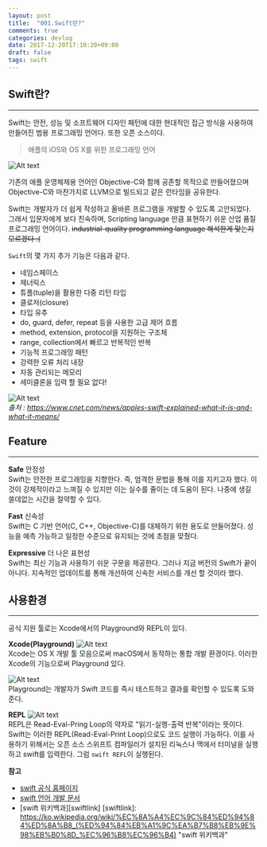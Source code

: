 ```yaml
---
layout: post
title:  "001.Swift란?"
comments: true
categories: devlog
date: 2017-12-20T17:10:20+09:00
draft: false
tags: swift
---
```


Swift란?
---------------------
- - -
Swift는 안전, 성능 및 소프트웨어 디자인 패턴에 대한 현대적인 접근 방식을 사용하여 만들어진 범용 프로그래밍 언어다. 또한 오픈 소스이다.


> 애플의 iOS와 OS X를 위한 프로그래밍 언어


![Alt text](https://developer.apple.com/swift/images/swift-og.png)  


기존의 애플 운영체제용 언어인 Objective-C와 함께 공존할 목적으로 만들어졌으며 Objective-C와 마찬가지로 LLVM으로 빌드되고 같은 런타임을 공유한다.

Swift는 개발자가 더 쉽게 작성하고 올바른 프로그램을 개발할 수 있도록 고안되었다. 그래서 입문자에게 보다 친숙하며, Scripting language 만큼 표현하기 쉬운 산업 품질 프로그래밍 언어이다.
~~industrial-quality programming language 해석한게 맞는지 모르겠다 :(~~

`Swift`의 몇 가지 추가 기능은 다음과 같다.

* 네임스페이스
* 제너릭스
* 튜플(tuple)을 활용한 다중 리턴 타입
* 클로저(closure)
* 타입 유추
* do, guard, defer, repeat 등을 사용한 고급 제어 흐름
* method, extension, protocol을 지원하는 구조체
* range, collection에서 빠르고 반복적인 반복
* 기능적 프로그래밍 패턴
* 강력한 오류 처리 내장
* 자동 관리되는 메모리
* 세미클론을 입력 할 필요 없다!

![Alt text](https://cnet1.cbsistatic.com/img/fiOkqm7EI8cWlAOxX0HLpbFZeZM=/fit-in/970x0/2014/06/03/a4efb219-8554-4402-9a40-3a13779a7e94/swift-c.jpg)  
*출처 : https://www.cnet.com/news/apples-swift-explained-what-it-is-and-what-it-means/*

Feature
-----
- - -
**Safe** 안정성  
Swift는 안전한 프로그래밍을 지향한다. 즉, 엄격한 문법을 통해 이를 지키고자 했다. 이것이 강제적이라고 느껴질 수 있지만 이는 실수를 줄이는 데 도움이 된다. 나중에 생길 쓸데없는 시간을 절약할 수 있다.


**Fast** 신속성  
Swift는 C 기반 언어(C, C++, Objective-C)를 대체하기 위한 용도로 만들어졌다. 성능을 예측 가능하고 일정한 수준으로 유지되는 것에 초점을 맞췄다.


**Expressive** 더 나은 표현성   
Swift는 최신 기능과 사용하기 쉬운 구문을 제공한다. 그러나 지금 버전의 Swift가 끝이 아니다. 지속적인 업데이트를 통해  개선하여 신속한 서비스를 개선 할 것이라 했다.


사용환경
-------
- - -
공식 지원 툴로는 Xcode에서의 Playground와 REPL이 있다.

**Xcode(Playground)**
![Alt text](http://is3.mzstatic.com/image/thumb/Purple117/v4/72/06/e7/7206e735-a957-ff3c-a706-fa69baf9c761/source/175x175bb.png)   
Xcode는 OS X 개발 툴 모음으로써 macOS에서 동작하는 통합 개발 환경이다. 이러한 Xcode의 기능으로써 Playground 있다.

![Alt text](https://i.ytimg.com/vi/zuBf8afPe6I/maxresdefault.jpg)  
Playground는 개발자가 Swift 코드를 즉시 테스트하고 결과를 확인할 수 있도록 도와준다.

**REPL**
![Alt text](https://cdn1.macworld.co.uk/cmsdata/features/3608274/Terminalicon2_thumb800.png)  
REPL은 Read-Eval-Pring Loop의 약자로 "읽기-실행-출력 반복"이라는 뜻이다. Swift는 이러한 REPL(Read-Eval-Print Loop)으로도 코드 실행이 가능하다. 이를 사용하기 위해서는 오픈 소스 스위프트 컴파일러가 설치된 리눅스나 맥에서 터미널을 실행하고 swift를 입력한다. 그럼 `swift REFL`이 실행된다.

**참고**  
* [swift 공식 홈페이지](https://swift.org/)  
* [swift 언어 개발 문서](http://swift.leantra.kr/#about-swift)  
* [swift 위키백과][swiftlink]
[swiftlink]: https://ko.wikipedia.org/wiki/%EC%8A%A4%EC%9C%84%ED%94%84%ED%8A%B8_(%ED%94%84%EB%A1%9C%EA%B7%B8%EB%9E%98%EB%B0%8D_%EC%96%B8%EC%96%B4) "swift 위키백과"
